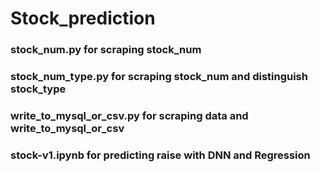 # Stock_prediction
### stock_num.py for scraping stock_num
### stock_num_type.py for scraping stock_num and distinguish stock_type
### write_to_mysql_or_csv.py for scraping data and write_to_mysql_or_csv
### stock-v1.ipynb for predicting raise with DNN and Regression
